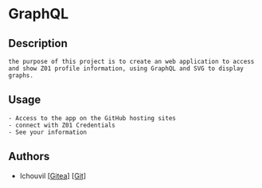 # GraphQL

## Description
    the purpose of this project is to create an web application to access and show Z01 profile information, using GraphQL and SVG to display graphs.

## Usage
    - Access to the app on the GitHub hosting sites
    - connect with Z01 Credentials
    - See your information

## Authors

- lchouvil [[Gitea]](https://zone01normandie.org/git/lchouvil) [[Git]](https://github.com/lchouville)
